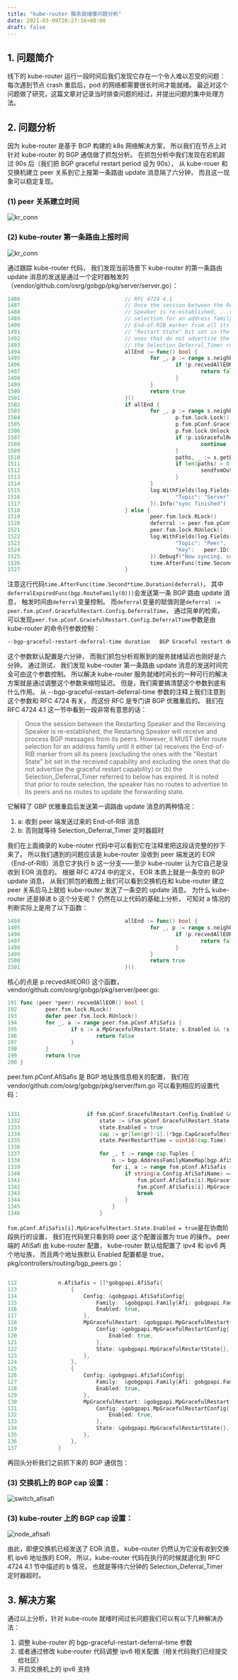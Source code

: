 ```yaml
---
title: "kube-router 服务就绪慢问题分析"
date: 2021-03-09T20:27:18+08:00
draft: false
---
```


## 1. 问题简介

线下的 kube-router 运行一段时间后我们发现它存在一个令人难以忍受的问题：
每次遇到节点 crash 重启后，pod 的网络都需要很长时间才能就绪。
最近对这个问题做了研究，这篇文章对记录当时排查问题的经过，并提出问题的集中处理方法。

## 2. 问题分析

因为 kube-router 是基于 BGP 构建的 k8s 网络解决方案，
所以我们在节点上对针对 kube-router 的 BGP 通信做了抓包分析。
在抓包分析中我们发现在宕机超过 90s 后（我们把 BGP graceful restart period 设为 90s），
从 kube-rouer 和交换机建立 peer 关系到它上报第一条路由 update 消息隔了六分钟，
而且这一现象可以稳定复现。

### (1) peer 关系建立时间
![kr_conn](/images/kr/kr_conn.png)

### (2) kube-router 第一条路由上报时间
![kr_conn](/images/kr/first_update.png)

通过跟踪 kube-router 代码，
我们发现当前场景下 kube-router 的第一条路由 update 消息的发送是通过一个定时器触发的（vendor/github.com/osrg/gobgp/pkg/server/server.go）：

```go
1486                                 // RFC 4724 4.1
1487                                 // Once the session between the Restarting Speaker and the Receiving
1488                                 // Speaker is re-established, ...snip... it MUST defer route
1489                                 // selection for an address family until it either (a) receives the
1490                                 // End-of-RIB marker from all its peers (excluding the ones with the
1491                                 // "Restart State" bit set in the received capability and excluding the
1492                                 // ones that do not advertise the graceful restart capability) or (b)
1493                                 // the Selection_Deferral_Timer referred to below has expired.
1494                                 allEnd := func() bool {
1495                                         for _, p := range s.neighborMap {
1496                                                 if !p.recvedAllEOR() {
1497                                                         return false
1498                                                 }
1499                                         }
1500                                         return true
1501                                 }()
1502                                 if allEnd {
1503                                         for _, p := range s.neighborMap {
1504                                                 p.fsm.lock.Lock()
1505                                                 p.fsm.pConf.GracefulRestart.State.LocalRestarting = false
1506                                                 p.fsm.lock.Unlock()
1507                                                 if !p.isGracefulRestartEnabled() {
1508                                                         continue
1509                                                 }
1510                                                 paths, _ := s.getBestFromLocal(p, p.configuredRFlist())
1511                                                 if len(paths) > 0 {
1512                                                         sendfsmOutgoingMsg(p, paths, nil, false)
1513                                                 }
1514                                         }
1515                                         log.WithFields(log.Fields{
1516                                                 "Topic": "Server",
1517                                         }).Info("sync finished")
1518                                 } else {
1519                                         peer.fsm.lock.RLock()
1520                                         deferral := peer.fsm.pConf.GracefulRestart.Config.DeferralTime
1521                                         peer.fsm.lock.RUnlock()
1522                                         log.WithFields(log.Fields{
1523                                                 "Topic": "Peer",
1524                                                 "Key":   peer.ID(),
1525                                         }).Debugf("Now syncing, suppress sending updates. start deferral timer(%d)", deferral)
1526                                         time.AfterFunc(time.Second*time.Duration(deferral), deferralExpiredFunc(bgp.RouteFamily(0)))
1527                                 }
```

注意这行代码`time.AfterFunc(time.Second*time.Duration(deferral)`，
其中`deferralExpiredFunc(bgp.RouteFamily(0)))`会发送第一条 BGP 路由 update 消息，
触发时间由`deferral`变量控制。
而`deferral`变量的赋值则是`deferral := peer.fsm.pConf.GracefulRestart.Config.DeferralTime`，
通过简单的检索，
可以发现`peer.fsm.pConf.GracefulRestart.Config.DeferralTime`参数是由 kube-router 的命令行参数控制：

```txt
--bgp-graceful-restart-deferral-time duration   BGP Graceful restart deferral time according to RFC4724 4.1, maximum 18h. (default 6m0s)
```

这个参数默认配置是六分钟，
而我们抓包分析观察到的服务就绪延迟也刚好是六分钟。
通过测试，
我们发现 kube-router 第一条路由 update 消息的发送时间完全可由这个参数控制。
所以解决 kube-router 服务就绪时间长的一种可行的解决方案就是通过调整这个参数来缩短延迟。
但是，我们需要搞清楚这个参数到底有什么作用。
从 --bgp-graceful-restart-deferral-time 参数的注释上我们注意到这个参数和 RFC 4724 有关，
而这份 RFC 是专门讲 BGP 优雅重启的。
我们在 RFC 4724 4.1 这一节中看到一段非常有意思的话：

>Once the session between the Restarting Speaker and the Receiving
Speaker is re-established, the Restarting Speaker will receive and
process BGP messages from its peers.  However, it MUST defer route
selection for an address family until it either (a) receives the
End-of-RIB marker from all its peers (excluding the ones with the
"Restart State" bit set in the received capability and excluding the
ones that do not advertise the graceful restart capability) or (b)
the Selection_Deferral_Timer referred to below has expired.  It is
noted that prior to route selection, the speaker has no routes to
advertise to its peers and no routes to update the forwarding state.


它解释了 GBP 优雅重启后发送第一调路由 update 消息的两种情况：

1. a: 收到 peer 端发送过来的 End-of-RIB 消息
2. b: 否则就等待 Selection_Deferral_Timer 定时器超时

我们在上面摘录的 kube-router 代码中可以看到它在注释里把这段话完整的抄下来了。
所以我们遇到的问题应该是 kube-router 没收到 peer 端发送的 EOR（End-of-RIB）消息它才执行 b 这一分支——至少 kube-router 认为它自己是没收到 EOR 消息的。
根据 RFC 4724 中的定义，
EOR 本质上就是一条空的 BGP update 消息，
从我们抓包的截图上我们可以看到交换机在和 kube-router 建立 peer 关系后马上就给 kube-router 发送了一条空的 update 消息。 
为什么 kube-router 还是掉进 b 这个分支呢？
仍然在以上代码的基础上分析，
可知对 a 情况的判断实际上是用了以下函数：

```go
1494                                 allEnd := func() bool {
1495                                         for _, p := range s.neighborMap {
1496                                                 if !p.recvedAllEOR() {
1497                                                         return false
1498                                                 }
1499                                         }
1500                                         return true
1501                                 }()
```

核心的点是 p.recvedAllEOR() 这个函数，vendor/github.com/osrg/gobgp/pkg/server/peer.go:

```go
191 func (peer *peer) recvedAllEOR() bool {
192         peer.fsm.lock.RLock()
193         defer peer.fsm.lock.RUnlock()
194         for _, a := range peer.fsm.pConf.AfiSafis {
195                 if s := a.MpGracefulRestart.State; s.Enabled && !s.EndOfRibReceived {
196                         return false
197                 }
198         }
199         return true
200 }
```
peer.fsm.pConf.AfiSafis 是 BGP 地址族信息相关的配置，
我们在 vendor/github.com/osrg/gobgp/pkg/server/fsm.go 可以看到相应的设置代码：

```go

1331                     if fsm.pConf.GracefulRestart.Config.Enabled && ok {
1332                         state := &fsm.pConf.GracefulRestart.State
1333                         state.Enabled = true
1334                         cap := gr[len(gr)-1].(*bgp.CapGracefulRestart)
1335                         state.PeerRestartTime = uint16(cap.Time)
1336
1337                         for _, t := range cap.Tuples {
1338                             n := bgp.AddressFamilyNameMap[bgp.AfiSafiToRouteFamily(t.AFI, t.SAFI)]
1339                             for i, a := range fsm.pConf.AfiSafis {
1340                                 if string(a.Config.AfiSafiName) == n {
1341                                     fsm.pConf.AfiSafis[i].MpGracefulRestart.State.Enabled = true
1342                                     fsm.pConf.AfiSafis[i].MpGracefulRestart.State.Received = true
1343                                     break
1344                                 }
1345                             }
1346                         }
```

`fsm.pConf.AfiSafis[i].MpGracefulRestart.State.Enabled = true`是在协商阶段执行的设置，
我们在代码里只看到将 peer 这个配置设置为 true 的操作。
peer 端的 AfiSafi 由 kube-router 配置，
kube-router 默认给配置了 ipv4 和 ipv6 两个地址族，
而且两个地址族默认 Enabled 配置都是 true，
pkg/controllers/routing/bgp_peers.go：

```go

112             n.AfiSafis = []*gobgpapi.AfiSafi{
113                 {
114                     Config: &gobgpapi.AfiSafiConfig{
115                         Family:  &gobgpapi.Family{Afi: gobgpapi.Family_AFI_IP, Safi: gobgpapi.Family_SAFI_UNICAST},
116                         Enabled: true,
117                     },
118                     MpGracefulRestart: &gobgpapi.MpGracefulRestart{
119                         Config: &gobgpapi.MpGracefulRestartConfig{
120                             Enabled: true,
121                         },
122                         State: &gobgpapi.MpGracefulRestartState{},
123                     },
124                 },
125                 {
126                     Config: &gobgpapi.AfiSafiConfig{
127                         Family:  &gobgpapi.Family{Afi: gobgpapi.Family_AFI_IP6, Safi: gobgpapi.Family_SAFI_UNICAST},
128                         Enabled: true,
129                     },
130                     MpGracefulRestart: &gobgpapi.MpGracefulRestart{
131                         Config: &gobgpapi.MpGracefulRestartConfig{
132                             Enabled: true,
133                         },
134                         State: &gobgpapi.MpGracefulRestartState{},
135                     },
136                 },
137             }
```

再回头分析我们之前抓下来的 BGP 通信包：

### (3) 交换机上的 BGP cap 设置：

![switch_afisafi](/images/kr/switch_afisafi.png)


### (3) kube-router 上的 BGP cap 设置：

![node_afisafi](/images/kr/node_afisafi.png)

由此，即便交换机已经发送了 EOR 消息，
kube-router 仍然认为它没有收到交换机 ipv6 地址族的 EOR，
所以，kube-router 代码在执行的时候就退化到 RFC 4724 4.1 节中描述的 b 情况，
也就是等待六分钟的 Selection_Deferral_Timer 定时器超时。

## 3. 解决方案

通过以上分析，针对 kube-route 就绪时间过长问题我们可以有以下几种解决办法：

1. 调整 kube-router 的 bgp-graceful-restart-deferral-time 参数
2. 或者通过修改 kube-router 代码调整 ipv6 相关配置（相关代码我们已经提交给社区）
3. 开启交换机上的 ipv6 支持
